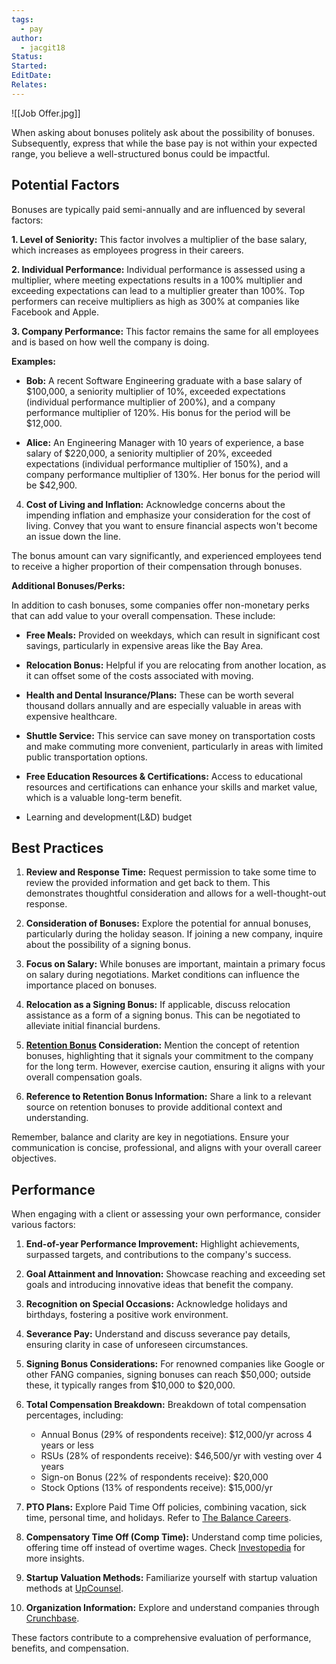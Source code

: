 ```yaml
---
tags:
  - pay
author:
  - jacgit18
Status: 
Started: 
EditDate: 
Relates:
---
```

![[Job Offer.jpg]]

When asking about bonuses politely ask about the possibility of bonuses. Subsequently, express that while the base pay is not within your expected range, you believe a well-structured bonus could be impactful. 

## Potential Factors 
Bonuses are typically paid semi-annually and are influenced by several factors:

**1. Level of Seniority:** This factor involves a multiplier of the base salary, which increases as employees progress in their careers.

**2. Individual Performance:** Individual performance is assessed using a multiplier, where meeting expectations results in a 100% multiplier and exceeding expectations can lead to a multiplier greater than 100%. Top performers can receive multipliers as high as 300% at companies like Facebook and Apple.

**3. Company Performance:** This factor remains the same for all employees and is based on how well the company is doing.

**Examples:**
- **Bob:** A recent Software Engineering graduate with a base salary of $100,000, a seniority multiplier of 10%, exceeded expectations (individual performance multiplier of 200%), and a company performance multiplier of 120%. His bonus for the period will be $12,000.

- **Alice:** An Engineering Manager with 10 years of experience, a base salary of $220,000, a seniority multiplier of 20%, exceeded expectations (individual performance multiplier of 150%), and a company performance multiplier of 130%. Her bonus for the period will be $42,900.

4. **Cost of Living and Inflation:**
   Acknowledge concerns about the impending inflation and emphasize your consideration for the cost of living. Convey that you want to ensure financial aspects won't become an issue down the line.
   

The bonus amount can vary significantly, and experienced employees tend to receive a higher proportion of their compensation through bonuses.

**Additional Bonuses/Perks:**

In addition to cash bonuses, some companies offer non-monetary perks that can add value to your overall compensation. These include:

- **Free Meals:** Provided on weekdays, which can result in significant cost savings, particularly in expensive areas like the Bay Area.

- **Relocation Bonus:** Helpful if you are relocating from another location, as it can offset some of the costs associated with moving.

- **Health and Dental Insurance/Plans:** These can be worth several thousand dollars annually and are especially valuable in areas with expensive healthcare.

- **Shuttle Service:** This service can save money on transportation costs and make commuting more convenient, particularly in areas with limited public transportation options.

- **Free Education Resources & Certifications:** Access to educational resources and certifications can enhance your skills and market value, which is a valuable long-term benefit.
- Learning and development(L&D) budget

## Best Practices

1. **Review and Response Time:**
   Request permission to take some time to review the provided information and get back to them. This demonstrates thoughtful consideration and allows for a well-thought-out response.

2. **Consideration of Bonuses:**
   Explore the potential for annual bonuses, particularly during the holiday season. If joining a new company, inquire about the possibility of a signing bonus.

3. **Focus on Salary:**
   While bonuses are important, maintain a primary focus on salary during negotiations. Market conditions can influence the importance placed on bonuses.

4. **Relocation as a Signing Bonus:**
   If applicable, discuss relocation assistance as a form of a signing bonus. This can be negotiated to alleviate initial financial burdens.

5. **[Retention Bonus](<[Retention](https://www.investopedia.com/terms/r/retention-bonus.asp#:~:text=A%20retention%20bonus%20is%20a,during%20a%20crucial%20production%20period)>) Consideration:**
   Mention the concept of retention bonuses, highlighting that it signals your commitment to the company for the long term. However, exercise caution, ensuring it aligns with your overall compensation goals.

6. **Reference to Retention Bonus Information:**
   Share a link to a relevant source on retention bonuses to provide additional context and understanding.

Remember, balance and clarity are key in negotiations. Ensure your communication is concise, professional, and aligns with your overall career objectives.


## Performance 
When engaging with a client or assessing your own performance, consider various factors:

1. **End-of-year Performance Improvement:** Highlight achievements, surpassed targets, and contributions to the company's success.

2. **Goal Attainment and Innovation:** Showcase reaching and exceeding set goals and introducing innovative ideas that benefit the company.

3. **Recognition on Special Occasions:** Acknowledge holidays and birthdays, fostering a positive work environment.

4. **Severance Pay:** Understand and discuss severance pay details, ensuring clarity in case of unforeseen circumstances.

5. **Signing Bonus Considerations:** For renowned companies like Google or other FANG companies, signing bonuses can reach $50,000; outside these, it typically ranges from $10,000 to $20,000.

6. **Total Compensation Breakdown:** Breakdown of total compensation percentages, including:
    - Annual Bonus (29% of respondents receive): $12,000/yr across 4 years or less
    - RSUs (28% of respondents receive): $46,500/yr with vesting over 4 years
    - Sign-on Bonus (22% of respondents receive): $20,000
    - Stock Options (13% of respondents receive): $15,000/yr

7. **PTO Plans:** Explore Paid Time Off policies, combining vacation, sick time, personal time, and holidays. Refer to [The Balance Careers](https://www.thebalancecareers.com/paid-time-off-policy-pto-1918232).

8. **Compensatory Time Off (Comp Time):** Understand comp time policies, offering time off instead of overtime wages. Check [Investopedia](https://www.investopedia.com/ask/answers/difference-between-premoney-and-postmoney/) for more insights.

9. **Startup Valuation Methods:** Familiarize yourself with startup valuation methods at [UpCounsel](https://www.upcounsel.com/startup-valuation-methods).

10. **Organization Information:** Explore and understand companies through [Crunchbase](https://www.crunchbase.com/discover/organization.companies).

These factors contribute to a comprehensive evaluation of performance, benefits, and compensation.